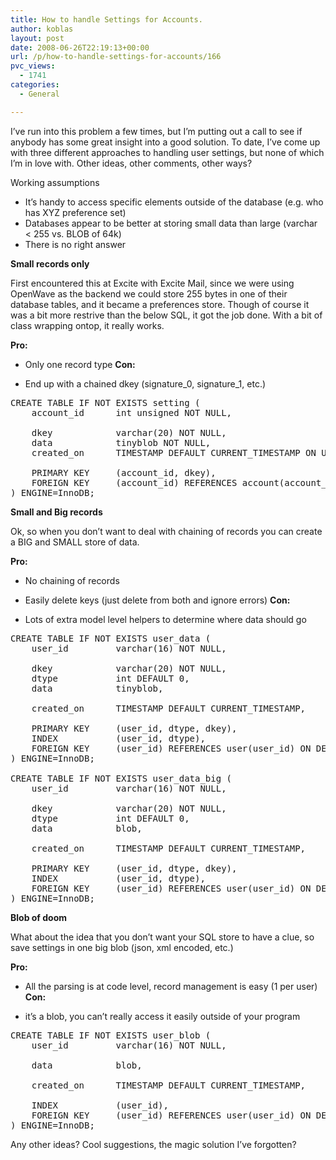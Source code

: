 ```yaml
---
title: How to handle Settings for Accounts.
author: koblas
layout: post
date: 2008-06-26T22:19:13+00:00
url: /p/how-to-handle-settings-for-accounts/166
pvc_views:
  - 1741
categories:
  - General

---
```

I&#8217;ve run into this problem a few times, but I&#8217;m putting out a call to see if anybody has some great insight into a good solution. To date, I&#8217;ve come up with three different approaches to handling user settings, but none of which I&#8217;m in love with. Other ideas, other comments, other ways?

Working assumptions

  * It&#8217;s handy to access specific elements outside of the database (e.g. who has XYZ preference set) 
  * Databases appear to be better at storing small data than large (varchar < 255 vs. BLOB of 64k) 
  * There is no right answer 

**Small records only**

First encountered this at Excite with Excite Mail, since we were using OpenWave as the backend we could store 255 bytes in one of their database tables, and it became a preferences store. Though of course it was a bit more restrive than the below SQL, it got the job done. With a bit of class wrapping ontop, it really works.

**Pro:** 

  * Only one record type 
**Con:** 

  * End up with a chained dkey (signature\_0, signature\_1, etc.) 

<pre>CREATE TABLE IF NOT EXISTS setting (
    account_id      int unsigned NOT NULL,

    dkey            varchar(20) NOT NULL,
    data            tinyblob NOT NULL,
    created_on      TIMESTAMP DEFAULT CURRENT_TIMESTAMP ON UPDATE CURRENT_TIMESTAMP,

    PRIMARY KEY     (account_id, dkey),
    FOREIGN KEY     (account_id) REFERENCES account(account_id) ON DELETE CASCADE
) ENGINE=InnoDB;
</pre>

**Small and Big records**

Ok, so when you don&#8217;t want to deal with chaining of records you can create a BIG and SMALL store of data.

**Pro:** </p> 

  * No chaining of records 
  * Easily delete keys (just delete from both and ignore errors) 
**Con:** </p> 

  * Lots of extra model level helpers to determine where data should go 

<pre>CREATE TABLE IF NOT EXISTS user_data (
    user_id         varchar(16) NOT NULL,

    dkey            varchar(20) NOT NULL,
    dtype           int DEFAULT 0,
    data            tinyblob,

    created_on      TIMESTAMP DEFAULT CURRENT_TIMESTAMP,

    PRIMARY KEY     (user_id, dtype, dkey),
    INDEX           (user_id, dtype),
    FOREIGN KEY     (user_id) REFERENCES user(user_id) ON DELETE CASCADE
) ENGINE=InnoDB;

CREATE TABLE IF NOT EXISTS user_data_big (
    user_id         varchar(16) NOT NULL,

    dkey            varchar(20) NOT NULL,
    dtype           int DEFAULT 0,
    data            blob,

    created_on      TIMESTAMP DEFAULT CURRENT_TIMESTAMP,

    PRIMARY KEY     (user_id, dtype, dkey),
    INDEX           (user_id, dtype),
    FOREIGN KEY     (user_id) REFERENCES user(user_id) ON DELETE CASCADE
) ENGINE=InnoDB;
</pre>

**Blob of doom**

What about the idea that you don&#8217;t want your SQL store to have a clue, so save settings in one big blob (json, xml encoded, etc.)

**Pro:** </p> 

  * All the parsing is at code level, record management is easy (1 per user) 
**Con:** </p> 

  * it&#8217;s a blob, you can&#8217;t really access it easily outside of your program 

<pre>CREATE TABLE IF NOT EXISTS user_blob (
    user_id         varchar(16) NOT NULL,

    data            blob,

    created_on      TIMESTAMP DEFAULT CURRENT_TIMESTAMP,

    INDEX           (user_id),
    FOREIGN KEY     (user_id) REFERENCES user(user_id) ON DELETE CASCADE
) ENGINE=InnoDB;
</pre>

Any other ideas? Cool suggestions, the magic solution I&#8217;ve forgotten?